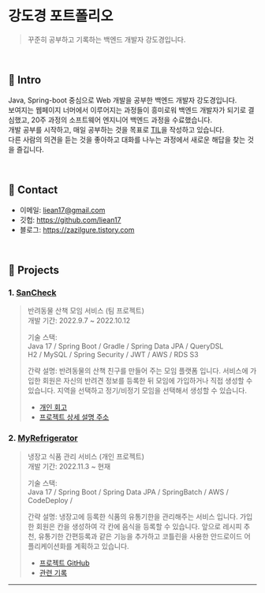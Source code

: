 # 강도경 포트폴리오
>꾸준히 공부하고 기록하는 백엔드 개발자 강도경입니다.

</br>

## :pushpin: Intro
Java, Spring-boot 중심으로 Web 개발을 공부한 백엔드 개발자 강도경입니다.  
보여지는 웹페이지 너머에서 이루어지는 과정들이 흥미로워 백엔드 개발자가 되기로 결심했고, 20주 과정의 소프트웨어 엔지니어 백엔드 과정을 수료했습니다.  
개발 공부를 시작하고, 매일 공부하는 것을 목표로 [TIL](https://github.com/liean17/TIL)을 작성하고 있습니다.  
다른 사람의 의견을 듣는 것을 좋아하고 대화를 나누는 과정에서 새로운 해답을 찾는 것을 즐깁니다.

</br>

## :pushpin: Contact
- 이메일: liean17@gmail.com
- 깃헙: https://github.com/liean17
- 블로그: https://zazilgure.tistory.com

</br>

## :pushpin: Projects
### 1. [SanCheck](https://github.com/project-sancheck/sancheck)
>반려동물 산책 모임 서비스 (팀 프로젝트)  
>개발 기간: 2022.9.7 ~ 2022.10.12  
>  
>기술 스택:  
>Java 17 / Spring Boot / Gradle / Spring Data JPA / QueryDSL  
>H2 / MySQL / Spring Security / JWT / AWS / RDS S3  
>  
>간략 설명:
>반려동물의 산책 친구를 만들어 주는 모임 플랫폼 입니다.
>서비스에 가입한 회원은 자신의 반려견 정보를 등록한 뒤 모임에 가입하거나 직접 생성할 수 있습니다.
>지역을 선택하고 정기/비정기 모임을 선택해서 생성할 수 있습니다.
>
> - [개인 회고](https://github.com/liean17/TIL/blob/main/codestates/Main_Project/Retrospect/Retrospect.md)  
> - [프로젝트 상세 설명 주소](https://github.com/liean17/portfolio/blob/main/project/sancheck.md)
>

### 2. [MyRefrigerator](https://kdksandbox.shop)
>냉장고 식품 관리 서비스 (개인 프로젝트)  
>개발 기간: 2022.11.3 ~ 현재 
>  
>기술 스택:  
>Java 17 / Spring Boot / Spring Data JPA / SpringBatch / AWS / CodeDeploy /   
>  
>간략 설명:
>냉장고에 등록한 식품의 유통기한을 관리해주는 서비스 입니다.
>가입한 회원은 칸을 생성하여 각 칸에 음식을 등록할 수 있습니다.
>앞으로 레시피 추천, 유통기한 간편등록과 같은 기능을 추가하고 코틀린을 사용한 안드로이드 어플리케이션화를 계획하고 있습니다.
>
> - [프로젝트 GitHub](https://github.com/liean17/My-Refrigerator)  
> - [관련 기록](https://github.com/liean17/TIL/tree/main/Project/Refrigerator)
>

---
